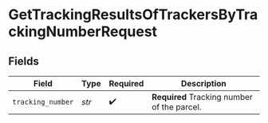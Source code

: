 # GetTrackingResultsOfTrackersByTrackingNumberRequest


## Fields

| Field                                       | Type                                        | Required                                    | Description                                 |
| ------------------------------------------- | ------------------------------------------- | ------------------------------------------- | ------------------------------------------- |
| `tracking_number`                           | *str*                                       | :heavy_check_mark:                          | **Required** Tracking number of the parcel. |